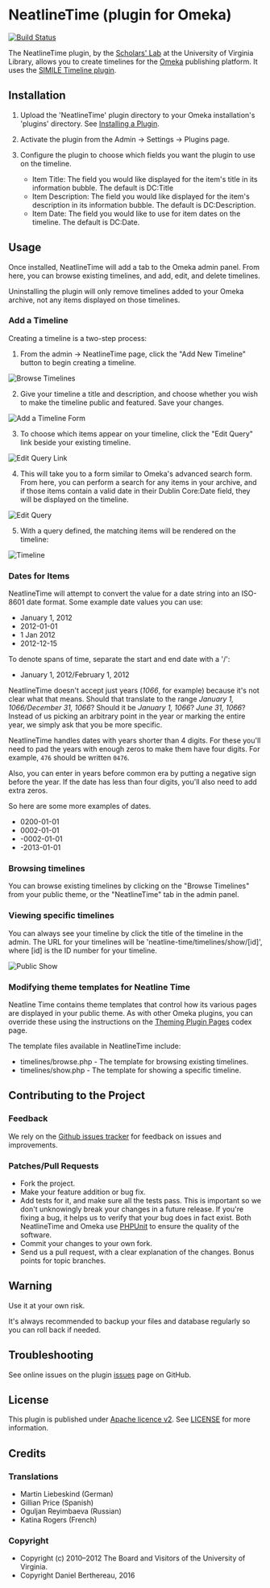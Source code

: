 NeatlineTime (plugin for Omeka)
===============================

[![Build Status](https://travis-ci.org/scholarslab/NeatlineTime.svg?branch=develop,master)](https://travis-ci.org/scholarslab/NeatlineTime)

The NeatlineTime plugin, by the [Scholars' Lab][scholarslab] at the University
of Virginia Library, allows you to create timelines for the [Omeka][omeka]
publishing platform. It uses the [SIMILE Timeline plugin][simile-timeline].


Installation
------------

1. Upload the 'NeatlineTime' plugin directory to your Omeka installation's
'plugins' directory. See [Installing a Plugin][installing-a-plugin].

2. Activate the plugin from the Admin → Settings → Plugins page.

3. Configure the plugin to choose which fields you want the plugin to use on
   the timeline.

    * Item Title: The field you would like displayed for the item's title in
      its information bubble. The default is DC:Title
    * Item Description: The field you would like displayed for the item's
      description in its information bubble. The default is DC:Description.
    * Item Date: The field you would like to use for item dates on the
      timeline. The default is DC:Date.


Usage
-----

Once installed, NeatlineTime will add a tab to the Omeka admin panel. From here,
you can browse existing timelines, and add, edit, and delete timelines.

Uninstalling the plugin will only remove timelines added to your Omeka archive,
not any items displayed on those timelines.

### Add a Timeline

Creating a timeline is a two-step process:

1. From the admin → NeatlineTime page, click the "Add New Timeline" button to
  begin creating a timeline.

  ![Browse Timelines](http://neatline.org/wp-content/uploads/2014/01/neatlinetime-browse.png)

2. Give your timeline a title and description, and choose whether you wish to
  make the timeline public and featured. Save your changes.

  ![Add a Timeline Form](http://neatline.org/wp-content/uploads/2014/01/neatlinetime-add-timeline.png)

3. To choose which items appear on your timeline, click the "Edit Query" link
  beside your existing timeline.

  ![Edit Query Link](http://neatline.org/wp-content/uploads/2014/01/neatlinetime-timeline-saved.png)

4. This will take you to a form similar to Omeka's advanced search form. From
  here, you can perform a search for any items in your archive, and if those
  items contain a valid date in their Dublin Core:Date field, they will be
  displayed on the timeline.

  ![Edit Query](http://neatline.org/wp-content/uploads/2014/01/neatlinetime-item-query.png)

5. With a query defined, the matching items will be rendered on the timeline:

  ![Timeline](http://neatline.org/wp-content/uploads/2014/01/neatlinetime-admin-show.png)

### Dates for Items

NeatlineTime will attempt to convert the value for a date string into an
ISO-8601 date format. Some example date values you can use:

  * January 1, 2012
  * 2012-01-01
  * 1 Jan 2012
  * 2012-12-15

To denote spans of time, separate the start and end date with a '/':

  * January 1, 2012/February 1, 2012

NeatlineTime doesn't accept just years (*1066*, for example) because it's not
clear what that means. Should that translate to the range *January 1, 1066/December 31, 1066*?
Should it be *January 1, 1066*? *June 31, 1066*? Instead of us picking an
arbitrary point in the year or marking the entire year, we simply ask that you
be more specific.

NeatlineTime handles dates with years shorter than 4 digits. For these you'll
need to pad the years with enough zeros to make them have four digits. For
example, `476` should be written `0476`.

Also, you can enter in years before common era by putting a negative sign
before the year. If the date has less than four digits, you'll also need to add
extra zeros.

So here are some more examples of dates.

  * 0200-01-01
  * 0002-01-01
  * -0002-01-01
  * -2013-01-01

### Browsing timelines

You can browse existing timelines by clicking on the "Browse Timelines" from
your public theme, or the "NeatlineTime" tab in the admin panel.

### Viewing specific timelines

You can always see your timeline by click the title of the timeline in the
admin. The URL for your timelines will be 'neatline-time/timelines/show/[id]',
where [id] is the ID number for your timeline.

  ![Public Show](http://neatline.org/wp-content/uploads/2014/01/neatlinetime-public-show.png)

### Modifying theme templates for Neatline Time

Neatline Time contains theme templates that control how its various pages are
displayed in your public theme. As with other Omeka plugins, you can override
these using the instructions on the [Theming Plugin Pages][themeing-plugin-pages]
codex page.

The template files available in NeatlineTime include:

* timelines/browse.php - The template for browsing existing timelines.
* timelines/show.php - The template for showing a specific timeline.


Contributing to the Project
---------------------------

### Feedback

We rely on the [Github issues tracker][issues] for feedback on issues and
improvements.

### Patches/Pull Requests

* Fork the project.
* Make your feature addition or bug fix.
* Add tests for it, and make sure all the tests pass. This is important so we
  don't unknowingly break your changes in a future release. If you're fixing a
  bug, it helps us to verify that your bug does in fact exist. Both NeatlineTime
  and Omeka use [PHPUnit][phpunit] to ensure the quality of the software.
* Commit your changes to your own fork.
* Send us a pull request, with a clear explanation of the changes. Bonus points
  for topic branches.


Warning
-------

Use it at your own risk.

It's always recommended to backup your files and database regularly so you can
roll back if needed.


Troubleshooting
---------------

See online issues on the plugin [issues] page on GitHub.


License
-------

This plugin is published under [Apache licence v2].
See [LICENSE][license] for more information.


Credits
-------

### Translations

* Martin Liebeskind (German)
* Gillian Price (Spanish)
* Oguljan Reyimbaeva (Russian)
* Katina Rogers (French)

### Copyright

* Copyright (c) 2010–2012 The Board and Visitors of the University of Virginia.
* Copyright Daniel Berthereau, 2016


[scholarslab]: http://scholarslab.org/
[omeka]: http://omeka.org
[simile-timeline]: http://www.simile-widgets.org/wiki/Timeline
[installing-a-plugin]: http://omeka.org/codex/Installing_a_Plugin
[Apache licence v2]: https://www.apache.org/licenses/LICENSE-2.0.html
[license]: http://www.apache.org/licenses/LICENSE-2.0.html "Apache License, Version 2.0"
[issues]: http://github.com/scholarslab/NeatlineTime/issues/ "Issues for Neatline Time"
[phpunit]: http://www.phpunit.de/manual/current/en/ "PHP Unit"
[themeing-plugin-pages]: http://omeka.org/codex/Theming_Plugin_Pages "Theming Plugin Pages"
